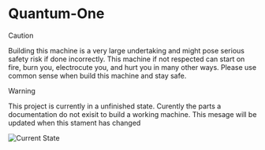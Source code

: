 # Quantum-One
> [!CAUTION]
> Building this machine is a very large undertaking and might pose serious safety risk if done incorrectly. This machine if not respected can start on fire, burn you, electrocute you, and hurt you in many other ways. Please use common sense when build this machine and stay safe.

> [!WARNING]  
> This project is currently in a unfinished state. Curently the parts a documentation do not exisit to build a working machine. This mesage will be updated when this stament has changed

![Current State](https://hc-cdn.hel1.your-objectstorage.com/s/v3/d0e912071a7f28678a7e13d009b208bd08d8e387_image.png)
